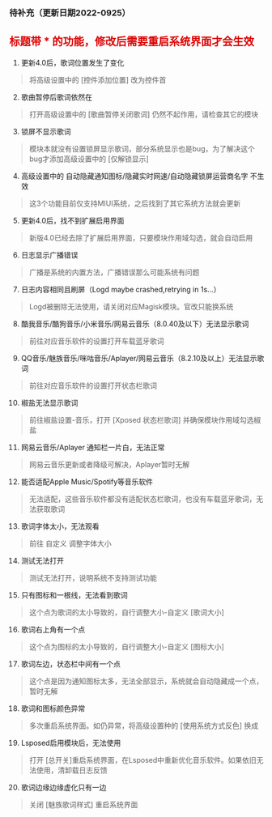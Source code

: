 ### 待补充（更新日期2022-0925）

## <font color="#dd0000">标题带 * 的功能，修改后需要重启系统界面才会生效</font>

 1. 更新4.0后，歌词位置发生了变化
> 将高级设置中的 [控件添加位置] 改为控件首
2. 歌曲暂停后歌词依然在
> 打开高级设置中的 [歌曲暂停关闭歌词] 仍然不起作用，请检查其它的模块
3. 锁屏不显示歌词
> 模块本就没有设置锁屏显示歌词，部分系统显示也是bug，为了解决这个bug才添加高级设置中的 [仅解锁显示]
4. 高级设置中的 自动隐藏通知图标/隐藏实时网速/自动隐藏锁屏运营商名字 不生效
> 这3个功能目前仅支持MIUI系统，之后找到了其它系统方法就会更新
5. 更新4.0后，找不到扩展启用界面
> 新版4.0已经去除了扩展启用界面，只要模块作用域勾选，就会自动启用
6. 日志显示广播错误
> 广播是系统的内置方法，广播错误那么可能系统有问题
7. 日志内容相同且刷屏（Logd maybe crashed,retrying in 1s...）
> Logd被删除无法使用，请关闭对应Magisk模块。官改只能换系统
8. 酷我音乐/酷狗音乐/小米音乐/网易云音乐（8.0.40及以下）无法显示歌词
> 前往对应音乐软件的设置打开车载蓝牙歌词
9. QQ音乐/魅族音乐/咪咕音乐/Aplayer/网易云音乐（8.2.10及以上）无法显示歌词
> 前往对应音乐软件的设置打开状态栏歌词
10. 椒盐无法显示歌词
> 前往椒盐设置-音乐，打开 [Xposed 状态栏歌词] 并确保模块作用域勾选椒盐
11. 网易云音乐/Aplayer 通知栏一片白，无法正常
> 网易云音乐更新或者降级可解决，Aplayer暂时无解
12. 能否适配Apple Music/Spotify等音乐软件
> 无法适配，这些音乐软件都没有适配状态栏歌词，也没有车载蓝牙歌词，无法获取歌词
13. 歌词字体太小，无法观看
> 前往 自定义 调整字体大小
14. 测试无法打开
> 测试无法打开，说明系统不支持测试功能
15. 只有图标和一根线，无法看到歌词
> 这个点为歌词的太小导致的，自行调整大小-自定义 [歌词大小]
16. 歌词右上角有一个点
> 这个点为图标的太小导致的，自行调整大小-自定义 [图标大小]
17. 歌词左边，状态栏中间有一个点
> 这个点是因为通知图标太多，无法全部显示，系统就会自动隐藏成一个点，暂时无解
18. 歌词和图标颜色异常
> 多次重启系统界面。如仍异常，将高级设置种的 [使用系统方式反色] 换成
19. Lsposed启用模块后，无法使用
> 打开 [总开关]重启系统界面，在Lsposed中重新优化音乐软件。如果依旧无法使用，清卸载日志反馈
20. 歌词边缘边缘虚化只有一边
> 关闭 [魅族歌词样式] 重启系统界面

